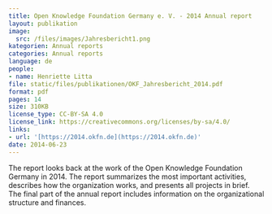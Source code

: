 ```yaml
---
title: Open Knowledge Foundation Germany e. V. - 2014 Annual report
layout: publikation
image:
  src: /files/images/Jahresbericht1.png
kategorien: Annual reports
categories: Annual reports
language: de
people:
- name: Henriette Litta
file: static/files/publikationen/OKF_Jahresbericht_2014.pdf
format: pdf
pages: 14
size: 310KB
license_type: CC-BY-SA 4.0
license_link: https://creativecommons.org/licenses/by-sa/4.0/
links:
- url: '[https://2014.okfn.de](https://2014.okfn.de)'
date: 2014-06-23
---
```


The report looks back at the work of the Open Knowledge Foundation Germany in 2014. The report summarizes the most important activities, describes how the organization works, and presents all projects in brief. The final part of the annual report includes information on the organizational structure and finances.
